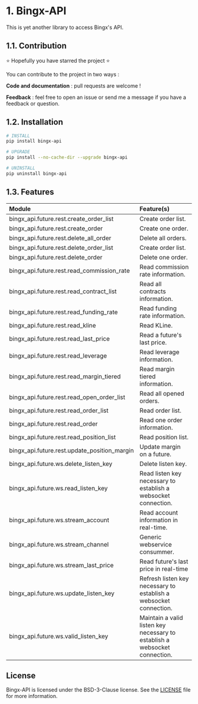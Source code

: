 # 1. Bingx-API

This is yet another library to access Bingx's API.

## 1.1. Contribution

⭐️ Hopefully you have starred the project ⭐️

You can contribute to the project in two ways :

**Code and documentation** : pull requests are welcome !

**Feedback** : feel free to open an issue or send me a message if you have a feedback or question.

## 1.2. Installation

```bash
# INSTALL
pip install bingx-api

# UPGRADE
pip install --no-cache-dir --upgrade bingx-api

# UNINSTALL
pip uninstall bingx-api
```

## 1.3. Features

|**Module**|**Feature(s)**|
|:-|:-|
|bingx_api.future.rest.create_order_list|Create order list.|
|bingx_api.future.rest.create_order|Create one order.|
|bingx_api.future.rest.delete_all_order|Delete all orders.|
|bingx_api.future.rest.delete_order_list|Create order list.|
|bingx_api.future.rest.delete_order|Delete one order.|
|bingx_api.future.rest.read_commission_rate|Read commission rate information.|
|bingx_api.future.rest.read_contract_list|Read all contracts information.|
|bingx_api.future.rest.read_funding_rate|Read funding rate information.|
|bingx_api.future.rest.read_kline|Read KLine.|
|bingx_api.future.rest.read_last_price|Read a future's last price.|
|bingx_api.future.rest.read_leverage|Read leverage information.|
|bingx_api.future.rest.read_margin_tiered|Read margin tiered information.|
|bingx_api.future.rest.read_open_order_list|Read all opened orders.|
|bingx_api.future.rest.read_order_list|Read order list.|
|bingx_api.future.rest.read_order|Read one order information.|
|bingx_api.future.rest.read_position_list|Read position list.|
|bingx_api.future.rest.update_position_margin|Update margin on a future.|
|bingx_api.future.ws.delete_listen_key|Delete listen key.|
|bingx_api.future.ws.read_listen_key|Read listen key necessary to establish a websocket connection.|
|bingx_api.future.ws.stream_account|Read account information in real-time.|
|bingx_api.future.ws.stream_channel|Generic webservice consummer.|
|bingx_api.future.ws.stream_last_price|Read future's last price in real-time|
|bingx_api.future.ws.update_listen_key|Refresh listen key necessary to establish a websocket connection.|
|bingx_api.future.ws.valid_listen_key|Maintain a valid listen key necessary to establish a websocket connection.|

## License

Bingx-API is licensed under the BSD-3-Clause license. See the [LICENSE](LICENSE) file for more information.
